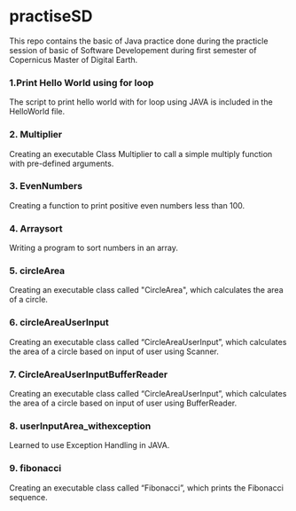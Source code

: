# practiseSD
This repo contains the basic of Java practice done during the practicle session of basic of Software Developement during first semester of Copernicus Master of Digital Earth.
 
### 1.Print Hello World using for loop 
The script to print hello world with for loop using JAVA is included in the HelloWorld file.
### 2. Multiplier
Creating an executable Class Multiplier to call a simple multiply function with pre-defined arguments.
### 3. EvenNumbers
Creating a function to print positive even numbers less than 100.
### 4. Arraysort
Writing a program to sort numbers in an array.
### 5. circleArea
Creating an executable class called "CircleArea", which calculates the area of a circle.
### 6. circleAreaUserInput
Creating an executable class called “CircleAreaUserInput”, which calculates the area of a circle based on input of user using Scanner.
### 7. CircleAreaUserInputBufferReader
Creating an executable class called “CircleAreaUserInput”, which calculates the area of a circle based on input of user using BufferReader.
### 8. userInputArea_withexception
Learned to use Exception Handling in JAVA.
### 9. fibonacci
Creating an executable class called “Fibonacci”, which prints the Fibonacci sequence.

